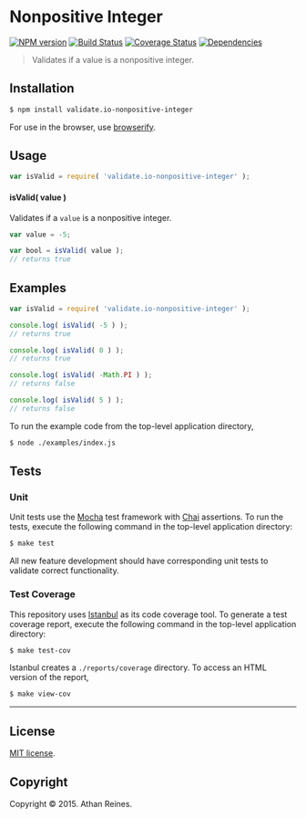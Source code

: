 Nonpositive Integer
===
[![NPM version][npm-image]][npm-url] [![Build Status][travis-image]][travis-url] [![Coverage Status][coveralls-image]][coveralls-url] [![Dependencies][dependencies-image]][dependencies-url]

> Validates if a value is a nonpositive integer.


## Installation

``` bash
$ npm install validate.io-nonpositive-integer
```

For use in the browser, use [browserify](https://github.com/substack/node-browserify).


## Usage

``` javascript
var isValid = require( 'validate.io-nonpositive-integer' );
```

#### isValid( value )

Validates if a `value` is a nonpositive integer.

``` javascript
var value = -5;

var bool = isValid( value );
// returns true
```

## Examples

``` javascript
var isValid = require( 'validate.io-nonpositive-integer' );

console.log( isValid( -5 ) );
// returns true

console.log( isValid( 0 ) );
// returns true

console.log( isValid( -Math.PI ) );
// returns false

console.log( isValid( 5 ) );
// returns false
```

To run the example code from the top-level application directory,

``` bash
$ node ./examples/index.js
```


## Tests

### Unit

Unit tests use the [Mocha](http://mochajs.org) test framework with [Chai](http://chaijs.com) assertions. To run the tests, execute the following command in the top-level application directory:

``` bash
$ make test
```

All new feature development should have corresponding unit tests to validate correct functionality.


### Test Coverage

This repository uses [Istanbul](https://github.com/gotwarlost/istanbul) as its code coverage tool. To generate a test coverage report, execute the following command in the top-level application directory:

``` bash
$ make test-cov
```

Istanbul creates a `./reports/coverage` directory. To access an HTML version of the report,

``` bash
$ make view-cov
```


---
## License

[MIT license](http://opensource.org/licenses/MIT). 


## Copyright

Copyright &copy; 2015. Athan Reines.


[npm-image]: http://img.shields.io/npm/v/validate.io-nonpositive-integer.svg
[npm-url]: https://npmjs.org/package/validate.io-nonpositive-integer

[travis-image]: http://img.shields.io/travis/validate-io/nonpositive-integer/master.svg
[travis-url]: https://travis-ci.org/validate-io/nonpositive-integer

[coveralls-image]: https://img.shields.io/coveralls/validate-io/nonpositive-integer/master.svg
[coveralls-url]: https://coveralls.io/r/validate-io/nonpositive-integer?branch=master

[dependencies-image]: http://img.shields.io/david/validate-io/nonpositive-integer.svg
[dependencies-url]: https://david-dm.org/validate-io/nonpositive-integer

[dev-dependencies-image]: http://img.shields.io/david/dev/validate-io/nonpositive-integer.svg
[dev-dependencies-url]: https://david-dm.org/dev/validate-io/nonpositive-integer

[github-issues-image]: http://img.shields.io/github/issues/validate-io/nonpositive-integer.svg
[github-issues-url]: https://github.com/validate-io/nonpositive-integer/issues
